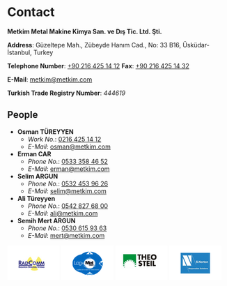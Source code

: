 # Contact

**Metkim Metal Makine Kimya San. ve Dış Tic. Ltd. Şti.**

<GoogleMaps/>

**Address**: Güzeltepe Mah., Zübeyde Hanım Cad., No: 33 B16, Üsküdar-İstanbul, Turkey

**Telephone Number**: [+90 216 425 14 12](tel:+902164251412)
**Fax**: [+90 216 425 14 32](tel:+902164251432)

**E-Mail**: <metkim@metkim.com>

**Turkish Trade Registry Number**: *444619*

## People

- **Osman TÜREYYEN**
  - *Work No.*: [0216 425 14 12](tel:+902164251412)
  - *E-Mail*: <osman@metkim.com>
- **Erman CAR**
  - *Phone No.*: [0533 358 46 52](tel:+905333584652)
  - *E-Mail*: <erman@metkim.com>
- **Selim ARGUN**
  - *Phone No.*: [0532 453 96 26](tel:+905324539626)
  - *E-Mail*: <selim@metkim.com>
- **Ali Türeyyen**
  - *Phone No.*: [0542 827 68 00](tel:+905428276800)
  - *E-Mail*: <ali@metkim.com>
- **Semih Mert ARGUN**
  - *Phone No.*: [0530 615 93 63](tel:+9005306159363)
  - *E-Mail*: <mert@metkim.com>

[![RadComm Logo](/images/radcom.jpg)](https://www.radcommsystems.com/)
![LogMet Logo](/images/logmet.png)
[![TheoSteil Logo](/images/theosteil.jpg)](https://www.steil.de/)
[![SNorton Logo](/images/snorton.jpg)](https://www.s-norton.com/)
